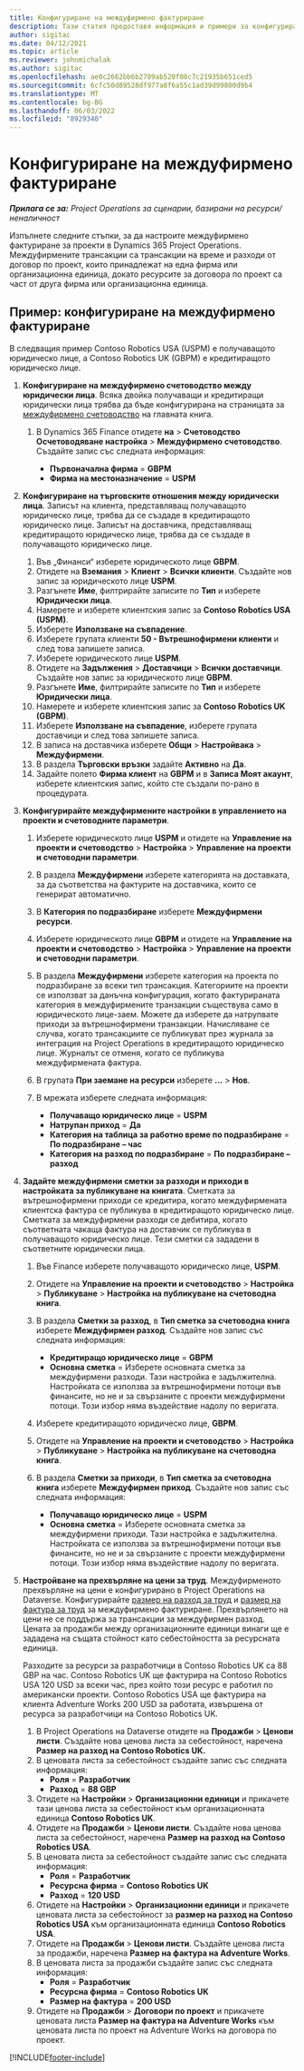 ```yaml
---
title: Конфигуриране на междуфирмено фактуриране
description: Тази статия предоставя информация и примери за конфигуриране на междуфирмено фактуриране за проекти.
author: sigitac
ms.date: 04/12/2021
ms.topic: article
ms.reviewer: johnmichalak
ms.author: sigitac
ms.openlocfilehash: ae0c2662bb6b2789ab520f08c7c21935b651ced5
ms.sourcegitcommit: 6cfc50d89528df977a8f6a55c1ad39d99800d9b4
ms.translationtype: MT
ms.contentlocale: bg-BG
ms.lasthandoff: 06/03/2022
ms.locfileid: "8929340"
---
```

# <a name="configure-intercompany-invoicing"></a>Конфигуриране на междуфирмено фактуриране

_**Прилага се за:** Project Operations за сценарии, базирани на ресурси/неналичност_

Изпълнете следните стъпки, за да настроите междуфирмено фактуриране за проекти в Dynamics 365 Project Operations. Междуфирмените трансакции са трансакции на време и разходи от договор по проект, които принадлежат на една фирма или организационна единица, докато ресурсите за договора по проект са част от друга фирма или организационна единица.

## <a name="example-configure-intercompany-invoicing"></a>Пример: конфигуриране на междуфирмено фактуриране

В следващия пример Contoso Robotics USA (USPM) е получаващото юридическо лице, а Contoso Robotics UK (GBPM) е кредитиращото юридическо лице. 

1. **Конфигуриране на междуфирмено счетоводство между юридически лица**. Всяка двойка получаващи и кредитиращи юридически лица трябва да бъде конфигурирана на страницата за [междуфирмено счетоводство](/dynamics365/finance/general-ledger/intercompany-accounting-setup) на главната книга.
    
    1. В Dynamics 365 Finance отидете **на** > **Счетоводство Осчетоводяване настройка** > **Междуфирмено счетоводство**. Създайте запис със следната информация:

        - **Първоначална фирма** = **GBPM**
        - **Фирма на местоназначение** = **USPM**

2. **Конфигуриране на търговските отношения между юридически лица**. Записът на клиента, представляващ получаващото юридическо лице, трябва да се създаде в кредитиращото юридическо лице. Записът на доставчика, представляващ кредитиращото юридическо лице, трябва да се създаде в получаващото юридическо лице.

     1. Във „Финанси“ изберете юридическото лице **GBPM**.
     2. Отидете на **Вземания** > **Клиент** > **Всички клиенти**. Създайте нов запис за юридическото лице **USPM**.
     3. Разгънете **Име**, филтрирайте записите по **Тип** и изберете **Юридически лица**. 
     4. Намерете и изберете клиентския запис за **Contoso Robotics USA (USPM)**.
     5. Изберете **Използване на съвпадение**. 
     6. Изберете групата клиенти **50 - Вътрешнофирмени клиенти** и след това запишете записа.
     7. Изберете юридическото лице **USPM**.
     8. Отидете на **Задължения** > **Доставчици** > **Всички доставчици**. Създайте нов запис за юридическото лице **GBPM**.
     9. Разгънете **Име**, филтрирайте записите по **Тип** и изберете **Юридически лица**. 
     10. Намерете и изберете клиентския запис за **Contoso Robotics UK (GBPM)**.
     11. Изберете **Използване на съвпадение**, изберете групата доставчици и след това запишете записа.
     12. В записа на доставчика изберете **Общи** > **Настройвака** > **Междуфирмени**.
     13. В раздела **Търговски връзки** задайте **Активно** на **Да**.
     14. Задайте полето **Фирма клиент** на **GBPM** и в **Записа Моят акаунт**, изберете клиентския запис, който сте създали по-рано в процедурата.

3. **Конфигурирайте междуфирмените настройки в управлението на проекти и счетоводните параметри**. 

    1. Изберете юридическото лице **USPM** и отидете на **Управление на проекти и счетоводство** > **Настройка** > **Управление на проекти и счетоводни параметри**.
    2. В раздела **Междуфирмени** изберете категорията на доставката, за да съответства на фактурите на доставчика, които се генерират автоматично.
    3. В **Категория по подразбиране** изберете **Междуфирмени ресурси**.
    4. Изберете юридическото лице **GBPM** и отидете на **Управление на проекти и счетоводство** > **Настройка** > **Управление на проекти и счетоводни параметри**.
    5. В раздела **Междуфирмени** изберете категория на проекта по подразбиране за всеки тип трансакция. Категориите на проекти се използват за данъчна конфигурация, когато фактурираната категория в междуфирмените транзакции съществува само в юридическото лице-заем. Можете да изберете да натрупвате приходи за вътрешнофирмени транзакции. Начисляване се случва, когато трансакциите се публикуват през журнала за интеграция на Project Operations в кредитиращото юридическо лице. Журналът се отменя, когато се публикува междуфирмената фактура.
    6. В групата **При заемане на ресурси** изберете **...** > **Нов**. 
    7. В мрежата изберете следната информация:

          - **Получаващо юридическо лице** = **USPM**
          - **Натрупан приход** = **Да**
          - **Категория на таблица за работно време по подразбиране** = **По подразбиране – час**
          - **Категория на разход по подразбиране** = **По подразбиране – разход**

4. **Задайте междуфирмени сметки за разходи и приходи в настройката за публикуване на книгата**. Сметката за вътрешнофирмени приходи се кредитира, когато междуфирмената клиентска фактура се публикува в кредитиращото юридическо лице. Сметката за междуфирмени разходи се дебитира, когато съответната чакаща фактура на доставчик се публикува в получаващото юридическо лице. Тези сметки са зададени в съответните юридически лица. 
      
     1. Във Finance изберете получаващото юридическо лице, **USPM**. 
     2. Отидете на **Управление на проекти и счетоводство** > **Настройка** > **Публикуване** > **Настройка на публикуване на счетоводна книга**. 
     3. В раздела **Сметки за разход**, в **Тип сметка за счетоводна книга** изберете **Междуфирмен разход**. Създайте нов запис със следната информация:
      
        - **Кредитиращо юридическо лице** = **GBPM**
        - **Основна сметка** = Изберете основната сметка за междуфирмени разходи. Тази настройка е задължителна. Настройката се използва за вътрешнофирмени потоци във финансите, но не и за свързаните с проекти междуфирмени потоци. Този избор няма въздействие надолу по веригата. 
        
     4. Изберете кредитиращото юридическо лице, **GBPM**. 
     5. Отидете на **Управление на проекти и счетоводство** > **Настройка** > **Публикуване** > **Настройка на публикуване на счетоводна книга**. 
     6. В раздела **Сметки за приходи**, в **Тип сметка за счетоводна книга** изберете **Междуфирмен приход**. Създайте нов запис със следната информация:

        - **Получаващо юридическо лице** = **USPM**
        - **Основна сметка** = Изберете основната сметка за междуфирмени приходи. Тази настройка е задължителна. Настройката се използва за вътрешнофирмени потоци във финансите, но не и за свързаните с проекти междуфирмени потоци. Този избор няма въздействие надолу по веригата. 

5. **Настройване на прехвърляне на цени за труд**. Междуфирменото прехвърляне на цени е конфигурирано в Project Operations на Dataverse. Конфигурирайте [размер на разход за труд](../pricing-costing/set-up-labor-cost-rate.md#transfer-pricing-and-costs-for-resources-outside-of-your-division-or-legal-entity) и [размер на фактура за труд](../pricing-costing/set-up-labor-bill-rate.md#transfer-pricing-or-set-up-bill-rates-for-resources-from-other-organizational-units-or-divisions) за междуфирмено фактуриране. Прехвърлянето на цени не се поддържа за трансакции за междуфирмен разход. Цената за продажби между организационните единици винаги ще е зададена на същата стойност като себестойността за ресурсната единица.

      Разходите за ресурси за разработчици в Contoso Robotics UK са 88 GBP на час. Contoso Robotics UK ще фактурира на Contoso Robotics USA 120 USD за всеки час, през който този ресурс е работил по американски проекти. Contoso Robotics USA ще фактурира на клиента Adventure Works 200 USD за работата, извършена от ресурса за разработчици на Contoso Robotics UK.

      1. В Project Operations на Dataverse отидете на **Продажби** > **Ценови листи**. Създайте нова ценова листа за себестойност, наречена **Размер на разход на Contoso Robotics UK.** 
      2. В ценовата листа за себестойност създайте запис със следната информация:
         - **Роля** = **Разработчик**
         - **Разход** = **88 GBP**
      3. Отидете на **Настройки** > **Организационни единици** и прикачете тази ценова листа за себестойност към организационната единица **Contoso Robotics UK**.
      4. Отидете на **Продажби** > **Ценови листи**. Създайте нова ценова листа за себестойност, наречена **Размер на разход на Contoso Robotics USA**. 
      5. В ценовата листа за себестойност създайте запис със следната информация:
          - **Роля** = **Разработчик**
          - **Ресурсна фирма** = **Contoso Robotics UK**
          - **Разход** = **120 USD**
      6. Отидете на **Настройки** > **Организационни единици** и прикачете ценовата листа за себестойност за **размер на разход на Contoso Robotics USA** към организационната единица **Contoso Robotics USA**.
      7. Отидете на **Продажби** > **Ценови листи**. Създайте ценова листа за продажби, наречена **Размер на фактура на Adventure Works**. 
      8. В ценовата листа за продажби създайте запис със следната информация:
          - **Роля** = **Разработчик**
          - **Ресурсна фирма** = **Contoso Robotics UK**
          - **Размер на фактура** = **200 USD**
      9. Отидете на **Продажби** > **Договори по проект** и прикачете ценовата листа **Размер на фактура на Adventure Works** към ценовата листа по проект на Adventure Works на договора по проект.


[!INCLUDE[footer-include](../includes/footer-banner.md)]
